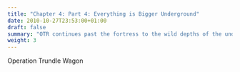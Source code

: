 ```yaml
---
title: "Chapter 4: Part 4: Everything is Bigger Underground"
date: 2010-10-27T23:53:00+01:00
draft: false
summary: "OTR continues past the fortress to the wild depths of the underdark"
weight: 3
---
```

Operation Trundle Wagon
